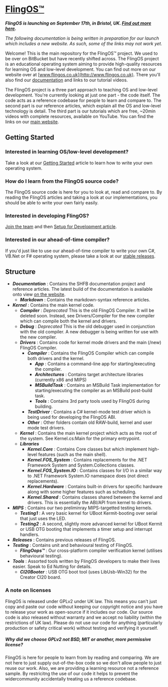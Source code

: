 # [FlingOS™](http://www.flingos.co.uk)

***FlingOS is launching on September 17th, in Bristol, UK. [Find out more here](http://www.flingos.co.uk).***

*The following documentation is being written in preparation for our launch which includes a new website. As such, some of the links may not work yet.*

Welcome! This is the main repository for the FlingOS™ project. We used to be over on BitBucket but have recently shifted across. 
The FlingOS project is an educational operating system aiming to provide high-quality resources for learning OS and low-level development. You can find out more on our website over at [www.flingos.co.uk](http://www.flingos.co.uk). There you'll also find our [documentation](http://www.flingos.co.uk/docs/) and links to our tutorial videos.

The FlingOS project is a three part approach to teaching OS and low-level development. You're currently looking at just one part - the code itself. The code acts as a reference codebase for people to learn and compare to. The second part is our reference articles, which explain all the OS and low-level technology is detail. The third part is our tutorials which are free, ~20min videos with complete resources, available on YouTube. You can find the links on our [main website](http://www.flingos.co.uk).

## Getting Started

### Interested in learning OS/low-level development?
Take a look at our [Getting Started](http://www.flingos.co.uk/docs/reference/Getting-Started) article to learn how to write your own operating system.

### How do I learn from the FlingOS source code?
The FlingOS source code is here for you to look at, read and compare to. By reading the FlingOS articles and taking a look at our implementations, you should be able to write your own fairly easily.

### Interested in developing FlingOS?

[Join the team](http://www.flingos.co.uk/Develop#Join-the-team) and then [Setup for Development article](http://www.flingos.co.uk/docs/reference/FlingOS).

### Interested in our ahead-of-time compiler?

If you'd just like to use our ahead-of-time compiler to write your own C#, VB.Net or F# operating system, please take a look at our [stable releases](http://www.flingos.co.uk/releases).

## Structure

- ***Documentation*** : Contains the SHFB documentation project and reference articles. The latest build of the documentation is available onto view [on the website](http://www.flingos.co.uk/docs).
  - ***Markdown*** : Contains the markdown-syntax reference articles.
- ***Kernel*** : Contains the main kernel code.
  - ***Compiler*** : *Deprecated* This is the old FlingOS Compiler. It will be deleted soon. Instead, see Drivers/Compiler for the new compiler which can compile both the kernel and drivers.
  - ***Debug*** : *Deprecated* This is the old debugger used in conjunction with the old compiler. A new debugger is being written for use with the new compiler.
  - ***Drivers*** : Contains code for kernel mode drivers and the main (/new) FlingOS Compiler.
    - ***Compiler*** : Contains the FlingOS Compiler which can compile both drivers and the kernel.
      - ***App*** : Contains a command-line app for starting/executing the compiler.
      - ***Architectures*** : Contains target architecture libraries (currently x86 and MIPS)
      - ***MSBuildTask*** : Contains an MSBuild Task implementation for starting/executing the compiler as an MSBuild post-build task.
      - ***Tools*** : Contains 3rd party tools used by FlingOS during building.
    - ***TestDriver*** : Contains a C# kernel-mode test driver which is being used for developing the FlingOS ABI.
    - ***Other*** : Other folders contain old RAW-build, kernel and user mode test drivers.
  - ***Kernel*** : Contains the main kernel project which acts as the root of the system. See Kernel.cs:Main for the primary entrypoint.
  - ***Libraries***
    - ***Kernel.Core*** : Contains Core classes but which implement high-level features (such as the main shell).
    - ***Kernel.FOS_System*** : Contains replacements for the .NET Framework System and System.Collections classes.
    - ***Kernel.FOS_System.IO*** : Contains classes for I/O in a similar way to .NET Framework System.IO namespace does (not direct replacements).
    - ***Kernel.Hardware*** : Contains built-in drivers for specific hardware along with some higher features such as scheduling.
    - ***Kernel.Shared*** : Contains classes shared between the kernel and drivers. This is essentially the ABI/API from kernel to drivers.
- ***MIPS*** : Contains our two preliminray MIPS-targetted testing kernels. 
  - ***Testing1*** : A very basic kernel for UBoot Kermit-booting over serial that just uses the LED.
  - ***Testing2*** : A second, slightly more advanced kernel for UBoot Kermit or USB OTG booting that implements a timer setup and interrupt handlers.
- ***Releases*** : Contains previous releases of FlingOS. 
- ***Testing*** : Contains unit and behavioural testing of FlingOS.
  - ***FlingOops™*** : Our cross-platform compiler verification kernel (utilises behavioural testing).
- ***Tools*** : Assorted tools written by FlingOS developers to make their lives easier. Speak to Ed Nutting for details.
  - ***CI20Booter*** : USB OTG boot tool (uses LibUsb-Win32) for the Creator CI20 board.

### A note on licenses
FlingOS is released under GPLv2 under UK law. This means you can't just copy and paste our code without keeping our copyright notice and you have to release your work as open-source if it includes our code. Our source code is also released without warranty and we accept no liability (within the restrictions of UK law). Please do not use our code for anything (particularly production or safety critical work) without testing and verifying it yourself.

##### Why did we choose GPLv2 not BSD, MIT or another, more permissive license? 
FlingOS is here for people to learn from by reading and comparing. We are not here to just supply out-of-the-box code so we don't allow people to just reuse our work. Also, we are providing a learning resource not a reference sample. By restricitng the use of our code it helps to prevent the widercommunity accidentally treating us a reference codebase.
